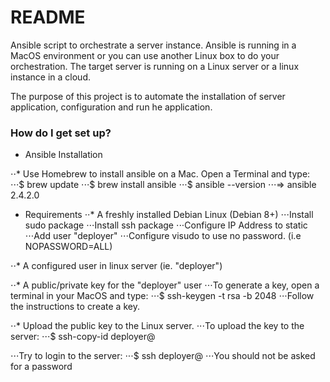 # README #

Ansible script to orchestrate a server instance. Ansible is running in a
MacOS environment or you can use another Linux box to do your orchestration.
The target server is running on a Linux server or a linux instance in a cloud.

The purpose of this project is to automate the installation of server
application, configuration and run he application.

### How do I get set up? ###

* Ansible Installation

⋅⋅* Use Homebrew to install ansible on a Mac. Open a Terminal and type:
⋅⋅⋅$ brew update
⋅⋅⋅$ brew install ansible
⋅⋅⋅$ ansible --version
⋅⋅⋅=>  ansible 2.4.2.0

* Requirements
⋅⋅* A freshly installed Debian Linux (Debian 8+)
⋅⋅⋅Install sudo package
⋅⋅⋅Install ssh package
⋅⋅⋅Configure IP Address to static
⋅⋅⋅Add user "deployer"
⋅⋅⋅Configure visudo to use no password. (i.e NOPASSWORD=ALL)

⋅⋅* A configured user in linux server (ie. "deployer")

⋅⋅* A public/private key for the "deployer" user
⋅⋅⋅To generate a key, open a terminal in your MacOS and type:
⋅⋅⋅$ ssh-keygen -t rsa -b 2048
⋅⋅⋅Follow the instructions to create a key.

⋅⋅* Upload the public key to the Linux server.
⋅⋅⋅To upload the key to the server:
⋅⋅⋅$ ssh-copy-id deployer@<IP>

⋅⋅⋅Try to login to the server:
⋅⋅⋅$ ssh deployer@<IP>
⋅⋅⋅You should not be asked for a password
